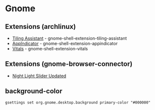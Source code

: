 # Gnome
## Extensions (archlinux)
- [Tiling Assistant](https://extensions.gnome.org/extension/3733/tiling-assistant/) - gnome-shell-extension-tiling-assistant
- [AppIndicator](https://extensions.gnome.org/extension/615/appindicator-support/) - gnome-shell-extension-appindicator
- [Vitals](https://extensions.gnome.org/extension/1460/vitals/) - gnome-shell-extension-vitals
## Extensions (gnome-browser-connector)
- [Night Light Slider Updated](https://extensions.gnome.org/extension/6781/night-light-slider-updated/)

## background-color
```
gsettings set org.gnome.desktop.background primary-color "#000000"
```
